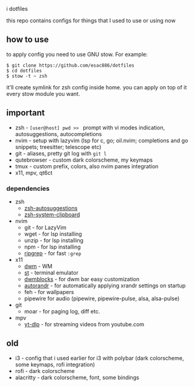 i dotfiles

this repo contains configs for things that I used to use or using now

## how to use

to apply config you need to use GNU stow. For example:

```shell
$ git clone https://github.com/esac886/dotfiles
$ cd dotfiles
$ stow -t ~ zsh
```

it'll create symlink for zsh config inside home. you can apply on top of it every stow module you want.

## important

- zsh - `[user@host] pwd >> ` prompt with vi modes indication, autosuggestions, autocompletions
- nvim - setup with lazyvim (lsp for c, go; oil.nvim; completions and go snippets; treesitter; telescope etc)
- git - aliases, pretty git log with `git l`
- qutebrowser - custom dark colorscheme, my keymaps
- tmux - custom prefix, colors, also nvim panes integration
- x11, mpv, qt6ct 

### dependencies

- zsh
    - [zsh-autosuggestions](https://github.com/zsh-users/zsh-autosuggestions)
    - [zsh-system-clipboard](https://github.com/kutsan/zsh-system-clipboard)
- nvim
    - git - for LazyVim
    - wget - for lsp installing
    - unzip - for lsp installing
    - npm - for lsp installing
    - [ripgrep](https://github.com/BurntSushi/ripgrep) - for fast `:grep`
- x11
    - [dwm](https://github.com/esac886/dwm) - WM
    - [st](https://github.com/esac886/st) - terminal emulator
    - [dwmblocks](https://github.com/torrinfail/dwmblocks) - for dwm bar easy customization
    - [autorandr](https://github.com/phillipberndt/autorandr) - for automatically applying xrandr settings on startup
    - feh - for wallpapers
    - pipewire for audio (pipewire, pipewire-pulse, alsa, alsa-pulse)
- git
    - moar - for paging log, diff etc.
- mpv
    - [yt-dlp](https://github.com/yt-dlp/yt-dlp) - for streaming videos from youtube.com

## old

- i3 - config that i used earlier for i3 with polybar (dark colorscheme, some keymaps, rofi integration)
- rofi - dark colorscheme
- alacritty - dark colorscheme, font, some bindings

